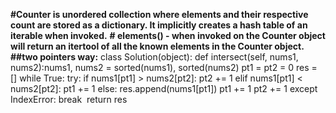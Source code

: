 **#Counter is unordered collection where elements and their respective count are stored as a dictionary. It implicitly creates a hash table of an iterable when invoked.**
**# elements() - when invoked on the Counter object will return an itertool of all the known elements in the Counter object.**
​
**##two pointers way:**
class Solution(object):
def intersect(self, nums1, nums2):
​
nums1, nums2 = sorted(nums1), sorted(nums2)
pt1 = pt2 = 0
res = []
​
while True:
try:
if nums1[pt1] > nums2[pt2]:
pt2 += 1
elif nums1[pt1] < nums2[pt2]:
pt1 += 1
else:
res.append(nums1[pt1])
pt1 += 1
pt2 += 1
except IndexError:
break
​
return res